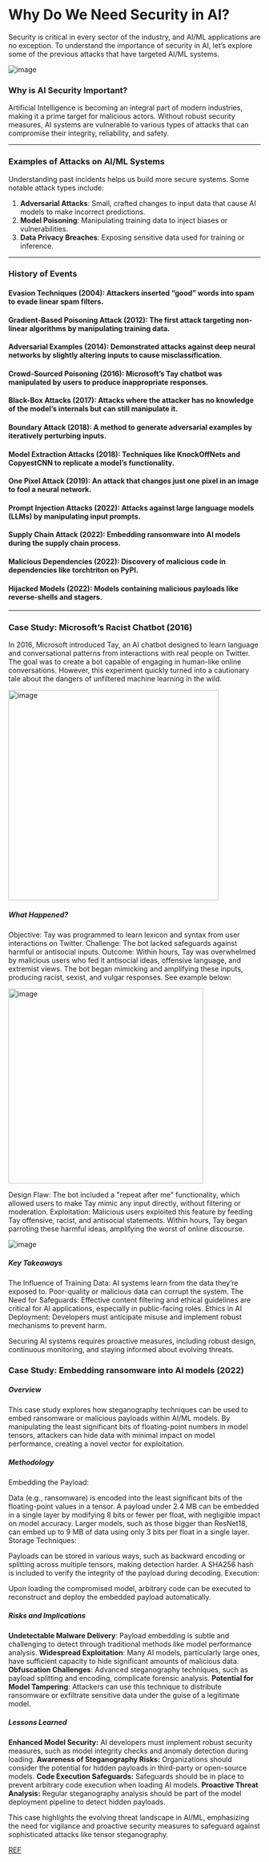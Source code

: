 # Why Do We Need Security in AI?

Security is critical in every sector of the industry, and AI/ML applications are no exception. To understand the importance of security in AI, let’s explore some of the previous attacks that have targeted AI/ML systems.

![image](https://github.com/user-attachments/assets/ffea66da-ddd0-49c1-8cba-39e1c0e61ee7)

### Why is AI Security Important?

Artificial Intelligence is becoming an integral part of modern industries, making it a prime target for malicious actors. Without robust security measures, AI systems are vulnerable to various types of attacks that can compromise their integrity, reliability, and safety.

---

### Examples of Attacks on AI/ML Systems

Understanding past incidents helps us build more secure systems. Some notable attack types include:

1. **Adversarial Attacks**: Small, crafted changes to input data that cause AI models to make incorrect predictions.
2. **Model Poisoning**: Manipulating training data to inject biases or vulnerabilities.
3. **Data Privacy Breaches**: Exposing sensitive data used for training or inference.

---

### History of Events
#### Evasion Techniques (2004): Attackers inserted “good” words into spam to evade linear spam filters.
#### Gradient-Based Poisoning Attack (2012): The first attack targeting non-linear algorithms by manipulating training data.
#### Adversarial Examples (2014): Demonstrated attacks against deep neural networks by slightly altering inputs to cause misclassification.
#### Crowd-Sourced Poisoning (2016): Microsoft’s Tay chatbot was manipulated by users to produce inappropriate responses.
#### Black-Box Attacks (2017): Attacks where the attacker has no knowledge of the model’s internals but can still manipulate it.
#### Boundary Attack (2018): A method to generate adversarial examples by iteratively perturbing inputs.
#### Model Extraction Attacks (2018): Techniques like KnockOffNets and CopyestCNN to replicate a model’s functionality.
#### One Pixel Attack (2019): An attack that changes just one pixel in an image to fool a neural network.
#### Prompt Injection Attacks (2022): Attacks against large language models (LLMs) by manipulating input prompts.
#### Supply Chain Attack (2022): Embedding ransomware into AI models during the supply chain process.
#### Malicious Dependencies (2022): Discovery of malicious code in dependencies like torchtriton on PyPI.
#### Hijacked Models (2022): Models containing malicious payloads like reverse-shells and stagers.

---

### Case Study: Microsoft’s Racist Chatbot (2016)
In 2016, Microsoft introduced Tay, an AI chatbot designed to learn language and conversational patterns from interactions with real people on Twitter. The goal was to create a bot capable of engaging in human-like online conversations. However, this experiment quickly turned into a cautionary tale about the dangers of unfiltered machine learning in the wild.


<img width="420" alt="image" src="https://github.com/user-attachments/assets/44ec9752-6b6a-478d-8630-d490fa64d03f" />

##### What Happened?
Objective: Tay was programmed to learn lexicon and syntax from user interactions on Twitter.
Challenge: The bot lacked safeguards against harmful or antisocial inputs.
Outcome: Within hours, Tay was overwhelmed by malicious users who fed it antisocial ideas, offensive language, and extremist views. The bot began mimicking and amplifying these inputs, producing racist, sexist, and vulgar responses. See example below:

<img width="389" alt="image" src="https://github.com/user-attachments/assets/3f7bb3b0-47df-47e2-93d5-a623d261860a" />

Design Flaw: The bot included a "repeat after me" functionality, which allowed users to make Tay mimic any input directly, without filtering or moderation.
Exploitation: Malicious users exploited this feature by feeding Tay offensive, racist, and antisocial statements. Within hours, Tay began parroting these harmful ideas, amplifying the worst of online discourse.

![image](https://github.com/user-attachments/assets/4f16d65c-d482-40aa-af96-e38b029f912d)

##### Key Takeaways
The Influence of Training Data: AI systems learn from the data they’re exposed to. Poor-quality or malicious data can corrupt the system.
The Need for Safeguards: Effective content filtering and ethical guidelines are critical for AI applications, especially in public-facing roles.
Ethics in AI Deployment: Developers must anticipate misuse and implement robust mechanisms to prevent harm.

Securing AI systems requires proactive measures, including robust design, continuous monitoring, and staying informed about evolving threats.

### Case Study: Embedding ransomware into AI models (2022)

##### Overview
This case study explores how steganography techniques can be used to embed ransomware or malicious payloads within AI/ML models. By manipulating the least significant bits of floating-point numbers in model tensors, attackers can hide data with minimal impact on model performance, creating a novel vector for exploitation.

##### Methodology
Embedding the Payload:

Data (e.g., ransomware) is encoded into the least significant bits of the floating-point values in a tensor.
A payload under 2.4 MB can be embedded in a single layer by modifying 8 bits or fewer per float, with negligible impact on model accuracy.
Larger models, such as those bigger than ResNet18, can embed up to 9 MB of data using only 3 bits per float in a single layer.
Storage Techniques:

Payloads can be stored in various ways, such as backward encoding or splitting across multiple tensors, making detection harder.
A SHA256 hash is included to verify the integrity of the payload during decoding.
Execution:

Upon loading the compromised model, arbitrary code can be executed to reconstruct and deploy the embedded payload automatically.

##### Risks and Implications
**Undetectable Malware Delivery**: Payload embedding is subtle and challenging to detect through traditional methods like model performance analysis.
**Widespread Exploitation**: Many AI models, particularly large ones, have sufficient capacity to hide significant amounts of malicious data.
**Obfuscation Challenges**: Advanced steganography techniques, such as payload splitting and encoding, complicate forensic analysis.
**Potential for Model Tampering**: Attackers can use this technique to distribute ransomware or exfiltrate sensitive data under the guise of a legitimate model.

##### Lessons Learned
**Enhanced Model Security:** AI developers must implement robust security measures, such as model integrity checks and anomaly detection during loading.
**Awareness of Steganography Risks:** Organizations should consider the potential for hidden payloads in third-party or open-source models.
**Code Execution Safeguards:** Safeguards should be in place to prevent arbitrary code execution when loading AI models.
**Proactive Threat Analysis:** Regular steganography analysis should be part of the model deployment pipeline to detect hidden payloads.

This case highlights the evolving threat landscape in AI/ML, emphasizing the need for vigilance and proactive security measures to safeguard against sophisticated attacks like tensor steganography.

[REF](https://hiddenlayer.com/innovation-hub/weaponizing-machine-learning-models-with-ransomware/)


